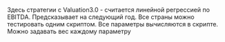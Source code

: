 Здесь стратегии с Valuation3.0 - считается линейной регрессией по EBITDA. Предсказывает на следующий год.
Все страны можно тестировать одним скриптом.
Все параметры вычисляются в скрипте.
Можно задавать вес каждому параметру
